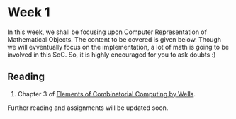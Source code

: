 # Week 1

In this week, we shall be focusing upon Computer Representation of Mathematical Objects. The content to be covered is given below. Though we will evventually focus on the implementation, a lot of math is going to be involved in this SoC. So, it is highly encouraged for you to ask doubts :) 

## Reading 

1. Chapter 3 of [Elements of Combinatorial Computing by Wells](../Elements_of_Combinatorial_Computing.pdf).

Further reading and assignments will be updated soon.
